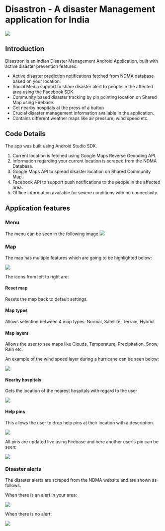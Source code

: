 # Disastron - A disaster Management application for India

<img src="R_images/Earth.png">

## Introduction

Disastron is an Indian Disaster Management Android Application, built with active disaster prevention features.
- Active disaster prediction notifications fetched from NDMA database based on your location.
- Social Media support to share disaster alert to people in the affected area using the Facebook SDK.
- Community based disaster tracking by pin pointing location on Shared Map using Firebase.
- Get nearby hospitals at the press of a button
- Crucial disaster management information available in the application.
- Contains different weather maps like air pressure, wind speed etc.

## Code Details

The app was built using Android Studio SDK.
1. Current location is fetched using Google Maps Reverse Geooding API.
2. Information regarding your current location is scraped from the NDMA Database.
3. Google Maps API to spread disaster location on Shared Community Map.
4. Facebook API to support push notifications to the people in the affected area.
5. Offline information available for severe conditions with no connectivity.

## Application features

### Menu

The menu can be seen in the following image
<img src="R_images/menu.jpeg">

### Map

The map has multiple features which are going to be highlighted below:    

<img src="R_images/map.PNG">

The icons from left to right are:

#### Reset map
Resets the map back to default settings.    

#### Map types
Allows selection between 4 map types: Normal, Satellite, Terrain, Hybrid.

#### Map layers
Allows the user to see maps like Clouds, Temperature, Precipitation, Snow, Rain etc.

An example of the wind speed layer during a hurricane can be seen below:

<img src="R_images/hurricane.jpeg">

#### Nearby hospitals

Gets the location of the nearest hospitals with regard to the user

<img src="R_images/hospitals.jpeg">

#### Help pins

This allows the user to drop help pins at their location with a description.

<img src="R_images/help1.jpeg">

All pins are updated live using Firebase and here another user's pin can be seen:

<img src="R_images/help2.jpeg">

### Disaster alerts

The disaster alerts are scraped from the NDMA website and are shown as follows.

When there is an alert in your area:

<img src="R_images/alert1.jpeg">

When there is no alert:

<img src="R_images/alert2.jpeg">




